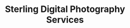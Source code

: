 ---
title: "Sterling Digital Photography Services"
url: /dasmarinas/sterling-digital-photography-services/
shop: photo
---